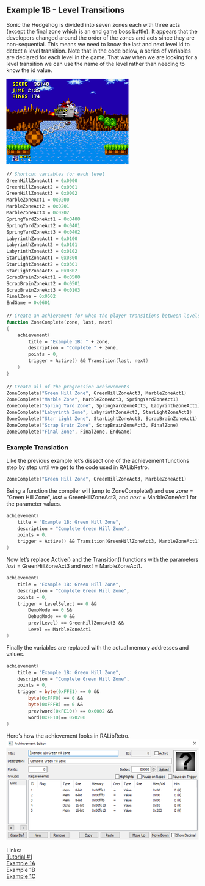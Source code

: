 ## Example 1B - Level Transitions
Sonic the Hedgehog is divided into seven zones each with three acts (except the final zone which is an end game boss battle).  It appears that the developers changed around the order of the zones and acts since they are non-sequential.  This means we need to know the last and next level id to detect a level transition. Note that in the code below, a series of variables are declared for each level in the game.  That way when we are looking for a level transition we can use the name of the level rather than needing to know the id value.

![Sonic the Hedgehohg in a boss fight before the end of an act.](Sonic_Boss.png)

```fsharp
// Shortcut variables for each level
GreenHillZoneAct1 = 0x0000
GreenHillZoneAct2 = 0x0001
GreenHillZoneAct3 = 0x0002
MarbleZoneAct1 = 0x0200
MarbleZoneAct2 = 0x0201
MarbleZoneAct3 = 0x0202
SpringYardZoneAct1 = 0x0400
SpringYardZoneAct2 = 0x0401
SpringYardZoneAct3 = 0x0402
LabyrinthZoneAct1 = 0x0100
LabyrinthZoneAct2 = 0x0101
LabyrinthZoneAct3 = 0x0102
StarLightZoneAct1 = 0x0300
StarLightZoneAct2 = 0x0301
StarLightZoneAct3 = 0x0302
ScrapBrainZoneAct1 = 0x0500
ScrapBrainZoneAct2 = 0x0501
ScrapBrainZoneAct3 = 0x0103
FinalZone = 0x0502
EndGame = 0x0601

// Create an achievement for when the player transitions between levels
function ZoneComplete(zone, last, next)
{
    achievement(
        title = "Example 1B: " + zone,
        description = "Complete " + zone,
        points = 0,
        trigger = Active() && Transition(last, next)
    )
}

// Create all of the progression achievements
ZoneComplete("Green Hill Zone", GreenHillZoneAct3, MarbleZoneAct1)
ZoneComplete("Marble Zone", MarbleZoneAct3, SpringYardZoneAct1)
ZoneComplete("Spring Yard Zone", SpringYardZoneAct3, LabyrinthZoneAct1)
ZoneComplete("Labyrinth Zone", LabyrinthZoneAct3, StarLightZoneAct1)
ZoneComplete("Star Light Zone", StarLightZoneAct3, ScrapBrainZoneAct1)
ZoneComplete("Scrap Brain Zone", ScrapBrainZoneAct3, FinalZone)
ZoneComplete("Final Zone", FinalZone, EndGame)
```
### Example Translation
Like the previous example let’s dissect one of the achievement functions step by step until we get to the code used in RALibRetro.
```fsharp
ZoneComplete("Green Hill Zone", GreenHillZoneAct3, MarbleZoneAct1)
```
Being a function the compiler will jump to ZoneComplete() and use *zone* = "Green Hill Zone", *last* = GreenHillZoneAct3, and *next* = MarbleZoneAct1 for the parameter values.
```fsharp
achievement(
    title = "Example 1B: Green Hill Zone",
    description = "Complete Green Hill Zone",
    points = 0,
    trigger = Active() && Transition(GreenHillZoneAct3, MarbleZoneAct1)
)
```
Now let’s replace Active() and the Transition() functions with the parameters *last* = GreenHillZoneAct3 and *next* = MarbleZoneAct1.
```fsharp
achievement(
    title = "Example 1B: Green Hill Zone",
    description = "Complete Green Hill Zone",
    points = 0,
    trigger = LevelSelect == 0 &&
        DemoMode == 0 &&
        DebugMode == 0 &&
        prev(Level) == GreenHillZoneAct3 && 
        Level == MarbleZoneAct1
)
```
Finally the variables are replaced with the actual memory addresses and values.
```fsharp
achievement(
    title = "Example 1B: Green Hill Zone",
    description = "Complete Green Hill Zone",
    points = 0,
    trigger = byte(0xFFE1) == 0 &&
        byte(0xFFF0) == 0 &&
        byte(0xFFFB) == 0 &&
        prev(word(0xFE10)) == 0x0002 && 
        word(0xFE10)== 0x0200
)
```
Here’s how the achievement looks in RALibRetro.
![Example 1B Logic](Example_1B.PNG)\
\
Links:\
[Tutorial #1](readme.md)\
[Example 1A](Example_1A.md)\
Example 1B\
[Example 1C](Example_1C.md)